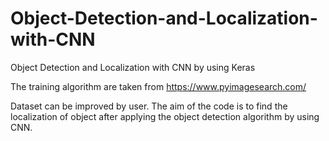 # Object-Detection-and-Localization-with-CNN
Object Detection and Localization with CNN by using Keras 

The training algorithm are taken from https://www.pyimagesearch.com/ 

Dataset can be improved by user. 
The aim of the code is to find the localization of object after applying the object detection algorithm by using CNN. 
